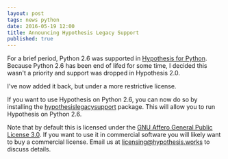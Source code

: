 ```yaml
---
layout: post
tags: news python
date: 2016-05-19 12:00
title: Announcing Hypothesis Legacy Support
published: true
---
```


For a brief period, Python 2.6 was supported in [Hypothesis for Python](
 {{site.url}}/products/#hypothesis-for-python
). Because Python 2.6 has been end of lifed for some time, I decided this wasn't
a priority and support was dropped in Hypothesis 2.0.

I've now added it back, but under a more restrictive license.

<!--more-->

If you want to use Hypothesis on Python 2.6, you can now do so by installing
the [hypothesislegacysupport]({{site.url}}/products/#hypothesis-legacy-support)
package. This will allow you to run Hypothesis on Python 2.6.

Note that by default this is licensed under the [GNU Affero General Public License 3.0](
https://www.gnu.org/licenses/agpl-3.0.en.html). If you want to use it in commercial
software you will likely want to buy a commercial license. Email us at  [licensing@hypothesis.works](mailto:licensing@hypothesis.works)
to discuss details.
